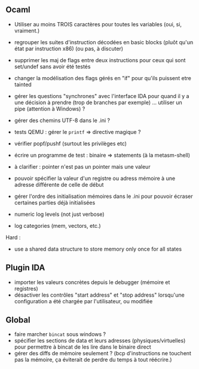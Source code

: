## Ocaml
* Utiliser au moins TROIS caractères pour toutes les variables (oui, si, vraiment.)

* regrouper les suites d'instruction décodées en basic blocks (pluôt
qu'un état par instruction x86) (ou pas, à discuter)
* supprimer les maj de flags entre deux instructions pour ceux qui sont set/undef sans avoir été testés
* changer la modélisation des flags gérés en "if" pour qu'ils puissent etre tainted
* gérer les questions "synchrones" avec l'interface IDA pour quand il y a une décision à prendre (trop de branches par exemple) ... utiliser un pipe (attention à Windows) ?
* gérer des chemins UTF-8 dans le .ini ?
* tests QEMU : gérer le `printf` => directive magique ?
* vérifier popf/pushf (surtout les privilèges etc)
* écrire un programme de test : binaire => statements (à la metasm-shell)
* à clarifier : pointer n'est pas un pointer mais une valeur
* pouvoir spécifier la valeur d'un registre ou adress mémoire à une adresse différente de celle de début
* gérer l'ordre des initialisation mémoires dans le .ini pour pouvoir écraser certaines parties déjà initialisées
* numeric log levels (not just verbose)
* log categories (mem, vectors, etc.)

Hard :
* use a shared data structure to store memory only once for all states

## Plugin IDA
* importer les valeurs concrètes depuis le debugger (mémoire et registres)
* désactiver les contrôles "start address" et "stop address" lorsqu'une configuration a été chargée par l'utilisateur, ou modifiée

## Global
* faire marcher `bincat` sous windows ?
* spécifier les sections de data et leurs adresses (physiques/virtuelles) pour permettre à bincat de les lire dans le binaire direct
* gérer des diffs de mémoire seulement ? (bcp d'instructions ne touchent pas la mémoire, ça éviterait de perdre du temps à tout réécrire.)


